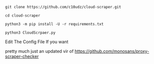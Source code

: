 `git clone https://github.com/c10udz/cloud-scraper.git`

`cd cloud-scraper`

`python3 -m pip install -U -r requirements.txt`

`python3 CloudScrpaer.py`

Edit The Config File If you want




pretty much just an updated vir of
https://github.com/monosans/proxy-scraper-checker
